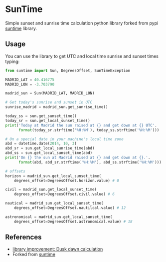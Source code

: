 # SunTime

Simple sunset and sunrise time calculation python library forked from pypi [suntime](https://github.com/SatAgro/suntime/) library.


## Usage

You can use the library to get UTC and local time sunrise and sunset times typing:

```python
from suntime import Sun, DegreesOffset, SunTimeException

MADRID_LAT = 40.416775
MADRID_LON = -3.703790

madrid_sun = Sun(MADRID_LAT, MADRID_LON)

# Get today's sunrise and sunset in UTC
sunrise_madrid = madrid_sun.get_sunrise_time()

today_ss = sun.get_sunset_time()
today_sr = sun.get_local_sunset_time()
print('Today at Madrid the sun raised at {} and get down at {} UTC'.
      format(today_sr.strftime('%H:%M'), today_ss.strftime('%H:%M')))

# On a special date in your machine's local time zone
abd = datetime.date(2014, 10, 3)
abd_sr = sun.get_local_sunrise_time(abd)
abd_ss = sun.get_local_sunset_time(abd)
print('On {} the sun at Madrid raised at {} and get down at {}.'.
      format(abd, abd_sr.strftime('%H:%M'), abd_ss.strftime('%H:%M')))

# offsets
horizon = madrid_sun.get_local_sunset_time(
    degrees_offset=DegreesOffset.horizon.value) # 0

civil = madrid_sun.get_local_sunset_time(
    degrees_offset=DegreesOffset.civil.value) # 6

nautical = madrid_sun.get_local_sunset_time(
    degrees_offset=DegreesOffset.nautilcal.value) # 12

astronomical = madrid_sun.get_local_sunset_time(
    degrees_offset=DegreesOffset.astronomical.value) # 18

```

## References

* [library improvement: Dusk dawn calculation](https://www.timeanddate.com/astronomy/different-types-twilight.html)
* Forked from [suntime](https://github.com/SatAgro/suntime/)